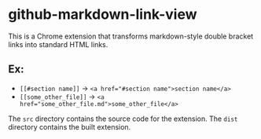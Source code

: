 # github-markdown-link-view

This is a Chrome extension that transforms markdown-style double bracket links into standard HTML links. 

## Ex:
- `[[#section name]]` -> `<a href="#section name">section name</a>`
- `[[some_other_file]]` -> `<a href="some_other_file.md">some_other_file</a>`

The `src` directory contains the source code for the extension. 
The `dist` directory contains the built extension.
